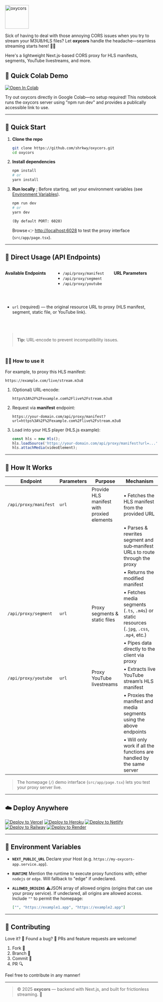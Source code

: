 <img height="78px" src="https://cdn.jsdelivr.net/gh/shrkwy/content.host@master/img/oxycors/logo.png" alt="oxycors" />

 Sick of having to deal with those annoying CORS issues when you try to stream your M3U8/HLS files? Let **oxycors** handle the headache—seamless streaming starts here! 🎥✨

 Here's a lightweight Next.js-based CORS proxy for HLS manifests, segments, YouTube livestreams, and more.


## 🧪 Quick Colab Demo

<a href="https://colab.research.google.com/gist/shrkwy/7ebf0b7cb6cfd7f67077842ddac69e05/oxycors_testing.ipynb" target="_parent"><img src="https://colab.research.google.com/assets/colab-badge.svg" alt="Open In Colab"/></a>

Try out oxycors directly in Google Colab—no setup required! This notebook runs the oxycors server using "npm run dev" and provides a publically accessible link to use.

---

## 🚀 Quick Start

1. **Clone the repo**

   ```bash
   git clone https://github.com/shrkwy/oxycors.git
   cd oxycors
   ```

2. **Install dependencies**

   ```bash
   npm install
   # or
   yarn install
   ```

3. **Run locally**
   ; Before starting, set your environment variables (see [Environment Variables](#-environment-variables)).

   ```bash
   npm run dev
   # or
   yarn dev
   ```
   `(By default PORT: 6028)`
   
   Browse 👉 [http://localhost:6028](http://localhost:6028) to test the proxy interface (`src/app/page.tsx`).

---

## 📡 Direct Usage (API Endpoints)

<div style="display:flex; gap:2rem; flex-wrap:wrap;">

**Available Endpoints**

* `/api/proxy/manifest`
* `/api/proxy/segment`
* `/api/proxy/youtube`

**URL Parameters**

* `url` (required) — the original resource URL to proxy (HLS manifest, segment, static file, or YouTube link).

> **Tip:** URL‑encode to prevent incompatibility issues.

</div>

### 👩‍💻 How to use it

For example, to proxy this HLS manifest:

```
https://example.com/live/stream.m3u8
```

1. (Optional) URL‑encode:

   ```
   https%3A%2F%2Fexample.com%2Flive%2Fstream.m3u8
   ```
2. Request via **manifest** endpoint:

   ```
   https://your-domain.com/api/proxy/manifest?url=https%3A%2F%2Fexample.com%2Flive%2Fstream.m3u8
   ```
3. Load into your HLS player (HLS.js example):

   ```js
   const hls = new Hls();
   hls.loadSource('https://your-domain.com/api/proxy/manifest?url=...');
   hls.attachMedia(videoElement);
   ```

---

## 🧠 How It Works

| Endpoint              | Parameters | Purpose                                    | Mechanism                                                                                   |
| --------------------- | ---------- | ------------------------------------------ | ------------------------------------------------------------------------------------------- |
| `/api/proxy/manifest` | `url`      | Provide HLS manifest with proxied elements | • Fetches the HLS manifest from the provided URL                                            |
|                       |            |                                            | • Parses & rewrites segment and sub‑manifest URLs to route through the proxy                |
|                       |            |                                            | • Returns the modified manifest                                                             |
| `/api/proxy/segment`  | `url`      | Proxy segments & static files              | • Fetches media segments (`.ts`, `.m4s`) or static resources (`.jpg`, `.css`, `.mp4`, etc.) |
|                       |            |                                            | • Pipes data directly to the client via proxy                                               |
| `/api/proxy/youtube`  | `url`      | Proxy YouTube livestreams                  | • Extracts live YouTube stream’s HLS manifest                                               |
|                       |            |                                            | • Proxies the manifest and media segments using the above endpoints                         |
|                       |            |                                            | • Will only work if all the functions are handled by the same server                        |

> The homepage (`/`) demo interface (`src/app/page.tsx`) lets you test your proxy server live.

---

## ☁️ Deploy Anywhere

[![Deploy to Vercel](https://vercel.com/button)](https://vercel.com/new/git/external?repository-url=https://github.com/shrkwy/oxycors)
[![Deploy to Heroku](https://www.herokucdn.com/deploy/button.svg)](https://heroku.com/deploy?template=https://github.com/shrkwy/oxycors)
[![Deploy to Netlify](https://www.netlify.com/img/deploy/button.svg)](https://app.netlify.com/start/deploy?repository=https://github.com/shrkwy/oxycors)
[![Deploy to Railway](https://railway.app/button.svg)](https://railway.app/new/template?repo=https://github.com/shrkwy/oxycors)
[![Deploy to Render](https://render.com/images/deploy-to-render-button.svg)](https://dashboard.render.com/deploy?repo=https://github.com/shrkwy/oxycors)

---

## 📁 Environment Variables

* **`NEXT_PUBLIC_URL`**
  Declare your Host (e.g. `https://my-oxycors-app.service.app`).

* **`RUNTIME`**
  Mention the runtime to execute proxy functions with; either `nodejs` or `edge`. Will fallback to "edge" if undeclared.

* **`ALLOWED_ORIGINS`**
  ⚠️JSON array of allowed origins (origins that can use your proxy service). If undeclared, all origins are allowed access. Include `""` to permit the homepage:

  ```json
  ["", "https://example1.app", "https://example2.app"]
  ```

---

## 🙌 Contributing

Love it? 🧡 Found a bug? 🐞 PRs and feature requests are welcome!

1. Fork 🔀
2. Branch 🌱
3. Commit 📂
4. PR 🔍

Feel free to contribute in any manner!

---

> © 2025 **oxycors** — backend with Next.js, and built for frictionless streaming. 🎉
